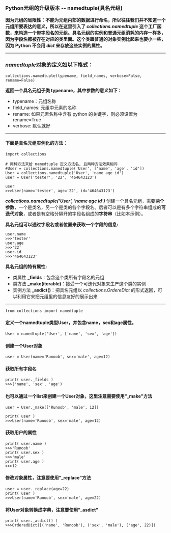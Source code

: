 ### Python元组的升级版本 -- namedtuple(具名元组)
**因为元组的局限性：不能为元组内部的数据进行命名，所以往往我们并不知道一个元组所要表达的意义，所以在这里引入了 *collections.namedtuple* 这个工厂函数，来构造一个带字段名的元组。具名元组的实例和普通元组消耗的内存一样多，因为字段名都被存在对应的类里面。这个类跟普通的对象实例比起来也要小一些，因为 Python 不会用 *__dict__* 来存放这些实例的属性。**
___
### *namedtuple*对象的定义如以下格式：
`collections.namedtuple(typename, field_names, verbose=False, rename=False)`

**返回一个具名元组子类 typename，其中参数的意义如下：**
+ typename：元组名称
+ field_names: 元组中元素的名称
+ rename: 如果元素名称中含有 python 的关键字，则必须设置为 rename=True
+ verbose: 默认就好

___
#### 下面是具名元组实例化的方法：
```
import collections

# 两种方法来给 namedtuple 定义方法名, 且两种方法效果相同
#User = collections.namedtuple('User', ['name', 'age', 'id'])
User = collections.namedtuple('User', 'name age id')
user = User('tester', '22', '464643123')

user
>>>User(name='tester', age='22', id='464643123')
```
***collections.namedtuple('User', 'name age id')*** 创建一个具名元组，需要**两个参数**，一个是类名，另一个是类的各个字段名。后者可以是有多个字符串组成的**可迭代对象**，或者是有空格分隔开的字段名组成的**字符串**（比如本示例）。

**具名元组可以通过字段名或者位置来获取一个字段的信息:**
```
user.name
>>>'tester'
user.age
>>>'22'
user.id
>>>'464643123'
```
**具名元组的特有属性:**
+ 类属性 **_fields**：包含这个类所有字段名的元组 
+ 类方法 **_make(iterable)**：接受一个可迭代对象来生产这个类的实例 
+ 实例方法 **_asdict()**：把具名元组以 *collections.OrdereDict* 的形式返回，可以利用它来把元组里的信息友好的展示出来

___
`from collections import namedtuple`

#### 定义一个namedtuple类型User，并包含name，sex和age属性。
`User = namedtuple('User', ['name', 'sex', 'age'])`

#### 创建一个User对象
`user = User(name='Runoob', sex='male', age=12)`

#### 获取所有字段名
```
print( user._fields )
>>>('name', 'sex', 'age')
```
#### 也可以通过一个list来创建一个User对象，这里注意需要使用"_make"方法
```
user = User._make(['Runoob', 'male', 12])

print( user )
>>>User(name='Runoob', sex='male', age=12)
```
#### 获取用户的属性
```
print( user.name )
>>>'Runoob'
print( user.sex )
>>>'male'
print( user.age )
>>>12
```
#### 修改对象属性，注意要使用"_replace"方法
```
user = user._replace(age=22)
print( user )
>>>User(name='Runoob', sex='male', age=22)
```
#### 将User对象转换成字典，注意要使用"_asdict"
```
print( user._asdict() )
>>>OrderedDict([('name', 'Runoob'), ('sex', 'male'), ('age', 22)])
```
